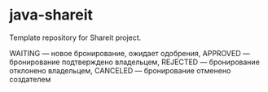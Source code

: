# java-shareit

Template repository for Shareit project.

WAITING — новое бронирование, ожидает одобрения,
APPROVED — бронирование подтверждено владельцем,
REJECTED — бронирование отклонено владельцем,
CANCELED — бронирование отменено создателем